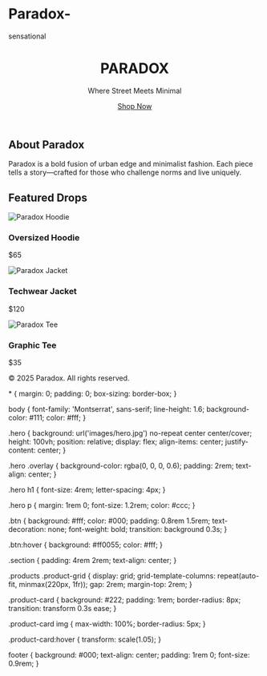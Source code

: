 # Paradox-
sensational 
<!DOCTYPE html>
<html lang="en">
<head>
  <meta charset="UTF-8" />
  <meta name="viewport" content="width=device-width, initial-scale=1.0"/>
  <title>Paradox | Clothing Brand</title>
  <link rel="stylesheet" href="styles.css" />
  <link href="https://fonts.googleapis.com/css2?family=Montserrat:wght@400;700&display=swap" rel="stylesheet">
</head>
<body>
  <header class="hero">
    <div class="overlay">
      <h1>PARADOX</h1>
      <p>Where Street Meets Minimal</p>
      <a href="#shop" class="btn">Shop Now</a>
    </div>
  </header>

  <section id="about" class="section">
    <h2>About Paradox</h2>
    <p>Paradox is a bold fusion of urban edge and minimalist fashion. Each piece tells a story—crafted for those who challenge norms and live uniquely.</p>
  </section>

  <section id="shop" class="section products">
    <h2>Featured Drops</h2>
    <div class="product-grid">
      <div class="product-card">
        <img src="images/hoodie.jpg" alt="Paradox Hoodie" />
        <h3>Oversized Hoodie</h3>
        <p>$65</p>
      </div>
      <div class="product-card">
        <img src="images/jacket.jpg" alt="Paradox Jacket" />
        <h3>Techwear Jacket</h3>
        <p>$120</p>
      </div>
      <div class="product-card">
        <img src="images/tee.jpg" alt="Paradox Tee" />
        <h3>Graphic Tee</h3>
        <p>$35</p>
      </div>
    </div>
  </section>

  <footer>
    <p>&copy; 2025 Paradox. All rights reserved.</p>
  </footer>
</body>
</html>
* {
  margin: 0;
  padding: 0;
  box-sizing: border-box;
}

body {
  font-family: 'Montserrat', sans-serif;
  line-height: 1.6;
  background-color: #111;
  color: #fff;
}

.hero {
  background: url('images/hero.jpg') no-repeat center center/cover;
  height: 100vh;
  position: relative;
  display: flex;
  align-items: center;
  justify-content: center;
}

.hero .overlay {
  background-color: rgba(0, 0, 0, 0.6);
  padding: 2rem;
  text-align: center;
}

.hero h1 {
  font-size: 4rem;
  letter-spacing: 4px;
}

.hero p {
  margin: 1rem 0;
  font-size: 1.2rem;
  color: #ccc;
}

.btn {
  background: #fff;
  color: #000;
  padding: 0.8rem 1.5rem;
  text-decoration: none;
  font-weight: bold;
  transition: background 0.3s;
}

.btn:hover {
  background: #ff0055;
  color: #fff;
}

.section {
  padding: 4rem 2rem;
  text-align: center;
}

.products .product-grid {
  display: grid;
  grid-template-columns: repeat(auto-fit, minmax(220px, 1fr));
  gap: 2rem;
  margin-top: 2rem;
}

.product-card {
  background: #222;
  padding: 1rem;
  border-radius: 8px;
  transition: transform 0.3s ease;
}

.product-card img {
  max-width: 100%;
  border-radius: 5px;
}

.product-card:hover {
  transform: scale(1.05);
}

footer {
  background: #000;
  text-align: center;
  padding: 1rem 0;
  font-size: 0.9rem;
}
